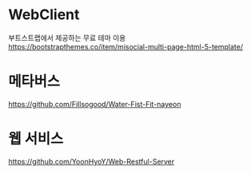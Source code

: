 # WebClient
부트스트랩에서 제공하는 무료 테마 이용<br>
https://bootstrapthemes.co/item/misocial-multi-page-html-5-template/
<br>

# 메타버스
https://github.com/Fillsogood/Water-Fist-Fit-nayeon
<br>

# 웹 서비스
https://github.com/YoonHyoY/Web-Restful-Server
<br>
